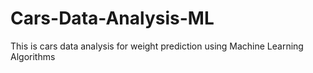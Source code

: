 # Cars-Data-Analysis-ML
This is cars data analysis for weight prediction using Machine Learning Algorithms
